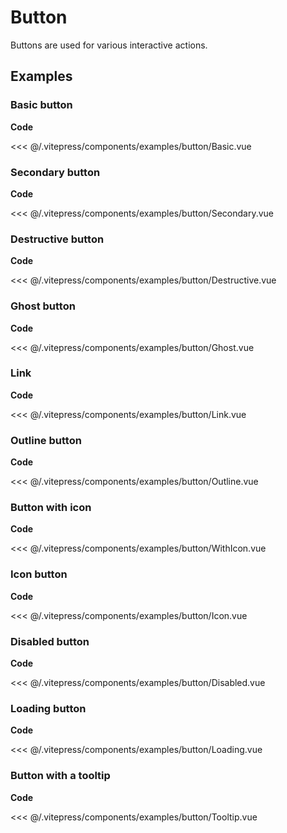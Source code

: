 <script setup>
import Basic from '../.vitepress/components/examples/button/Basic.vue'
import Destructive from '../.vitepress/components/examples/button/Destructive.vue'
import Ghost from '../.vitepress/components/examples/button/Ghost.vue'
import Link from '../.vitepress/components/examples/button/Link.vue'
import Outline from '../.vitepress/components/examples/button/Outline.vue'
import Secondary from '../.vitepress/components/examples/button/Secondary.vue'
import Icon from '../.vitepress/components/examples/button/Icon.vue'
import WithIcon from '../.vitepress/components/examples/button/WithIcon.vue'
import Disabled from '../.vitepress/components/examples/button/Disabled.vue'
import Loading from '../.vitepress/components/examples/button/Loading.vue'
import Tooltip from '../.vitepress/components/examples/button/Tooltip.vue'
</script>

# Button

Buttons are used for various interactive actions.

## Examples

### Basic button

<Example>
  <Basic />
</Example>

**Code**

<<< @/.vitepress/components/examples/button/Basic.vue

### Secondary button

<Example>
  <Secondary />
</Example>

**Code**

<<< @/.vitepress/components/examples/button/Secondary.vue

### Destructive button

<Example>
  <Destructive />
</Example>

**Code**

<<< @/.vitepress/components/examples/button/Destructive.vue

### Ghost button

<Example>
  <Ghost />
</Example>

**Code**

<<< @/.vitepress/components/examples/button/Ghost.vue

### Link

<Example>
  <Link />
</Example>

**Code**

<<< @/.vitepress/components/examples/button/Link.vue

### Outline button

<Example>
  <Outline />
</Example>

**Code**

<<< @/.vitepress/components/examples/button/Outline.vue

### Button with icon

<Example>
  <WithIcon />
</Example>

**Code**

<<< @/.vitepress/components/examples/button/WithIcon.vue

### Icon button

<Example>
  <Icon />
</Example>

**Code**

<<< @/.vitepress/components/examples/button/Icon.vue

### Disabled button

<Example>
  <Disabled />
</Example>

**Code**

<<< @/.vitepress/components/examples/button/Disabled.vue

### Loading button

<Example>
  <Loading />
</Example>

**Code**

<<< @/.vitepress/components/examples/button/Loading.vue

### Button with a tooltip

<Example>
  <Tooltip />
</Example>

**Code**

<<< @/.vitepress/components/examples/button/Tooltip.vue
